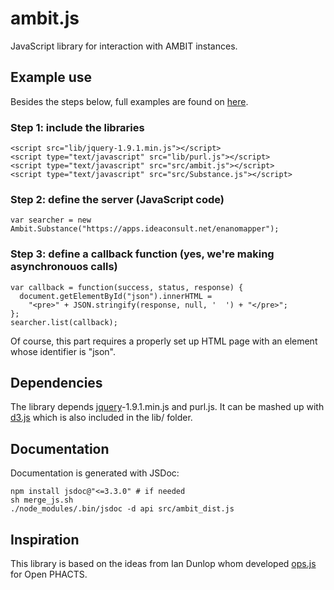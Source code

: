 # ambit.js
JavaScript library for interaction with AMBIT instances.

## Example use

Besides the steps below, full examples are found on [here](http://enanomapper.github.io/ambit.js/).

### Step 1: include the libraries

    <script src="lib/jquery-1.9.1.min.js"></script>
    <script type="text/javascript" src="lib/purl.js"></script>
    <script type="text/javascript" src="src/ambit.js"></script>
    <script type="text/javascript" src="src/Substance.js"></script>

### Step 2: define the server (JavaScript code)

    var searcher = new Ambit.Substance("https://apps.ideaconsult.net/enanomapper");

### Step 3: define a callback function (yes, we're making asynchronouos calls)

    var callback = function(success, status, response) {
      document.getElementById("json").innerHTML =
        "<pre>" + JSON.stringify(response, null, '  ') + "</pre>";
    };
    searcher.list(callback);

Of course, this part requires a properly set up HTML page with an element whose identifier is "json".

## Dependencies
The library depends [jquery](http://jquery.com/)-1.9.1.min.js	and purl.js. It can be mashed up with [d3.js](http://d3js.org/) which is also included in the lib/ folder.

## Documentation
Documentation is generated with JSDoc:

    npm install jsdoc@"<=3.3.0" # if needed
    sh merge_js.sh
    ./node_modules/.bin/jsdoc -d api src/ambit_dist.js

## Inspiration
This library is based on the ideas from Ian Dunlop whom developed [ops.js](https://github.com/openphacts/ops.js) for Open PHACTS.
